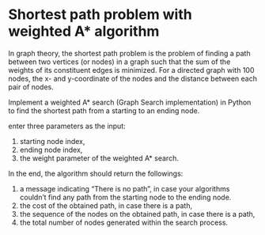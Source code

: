 # Shortest path problem with weighted A* algorithm

In graph theory, the shortest path problem is the problem of finding a path between two vertices (or nodes) in a graph such that the sum of the weights of its constituent edges is minimized. For a directed graph with 100 nodes,  the x- and y-coordinate of the nodes and the distance between each pair of nodes.

Implement a weighted A* search (Graph Search implementation) in Python to find the shortest path from a starting to an ending node.

enter three parameters as the input:
1. starting node index,
2. ending node index,
3. the weight parameter of the weighted A* search.

In the end, the algorithm should return the followings:

1. a message indicating “There is no path”, in case your algorithms couldn’t find any path from the starting node to the ending node.
2. the cost of the obtained path, in case there is a path,
3. the sequence of the nodes on the obtained path, in case there is a path,
4. the total number of nodes generated within the search process.
